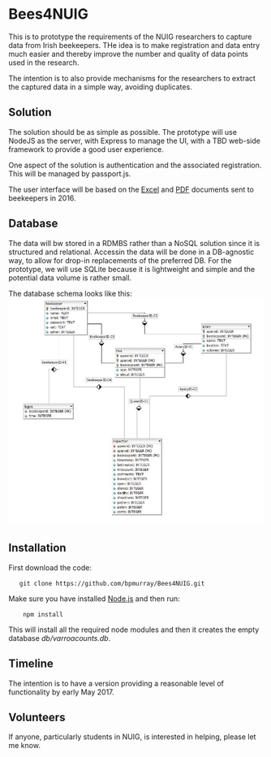 # Bees4NUIG
This is to prototype the requirements of the NUIG researchers to capture data from Irish beekeepers. THe idea is to make registration and data entry much easier and thereby improve the number and quality of data points used in the research.

The intention is to also provide mechanisms for the researchers to extract the captured data in a simple way, avoiding duplicates.

## Solution
The solution should be as simple as possible. The prototype will use NodeJS as the server, with Express to manage the UI, with a TBD web-side framework to provide a good user experience.

One aspect of the solution is authentication and the associated registration. This will be managed by passport.js.

The user interface will be based on the [Excel](https://github.com/bpmurray/Bees4NUIG/blob/master/docs/Inspection-form-Excel-version.xls) and [PDF](https://github.com/bpmurray/Bees4NUIG/blob/master/docs/Inspection%20form%20Printable%20version.pdf) documents sent to beekeepers in 2016.

## Database
The data will bw stored in a RDMBS rather than a NoSQL solution since it is structured and relational. Accessin the data will be done in a DB-agnostic way, to allow for drop-in replacements of the preferred DB. For the prototype, we will use SQLite because it is lightweight and simple and the potential data volume is rather small.

The database schema looks like this:
![Database Schema](https://github.com/bpmurray/Bees4NUIG/blob/master/doc/schema.jpg)

## Installation
First download the code:
```
   git clone https://github.com/bpmurray/Bees4NUIG.git
```
Make sure you have installed [Node.js](https://nodejs.org) and then run:
```
    npm install
```
This will install all the required node modules and then it creates the empty database *db/varroacounts.db*.


## Timeline
The intention is to have a version providing a reasonable level of functionality by early May 2017.

## Volunteers
If anyone, particularly students in NUIG, is interested in helping, please let me know.
